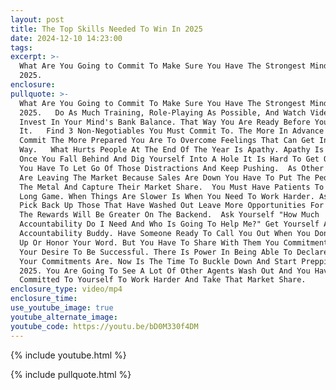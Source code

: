 ```yaml
---
layout: post
title: The Top Skills Needed To Win In 2025
date: 2024-12-10 14:23:00
tags:
excerpt: >-
  What Are You Going to Commit To Make Sure You Have The Strongest Mindset In
  2025. 
enclosure:
pullquote: >-
  What Are You Going to Commit To Make Sure You Have The Strongest Mindset In
  2025.   Do As Much Training, Role-Playing As Possible, And Watch Videos To
  Invest In Your Mind's Bank Balance. That Way You Are Ready Before You Need
  It.   Find 3 Non-Negotiables You Must Commit To. The More In Advance You
  Commit The More Prepared You Are To Overcome Feelings That Can Get In The
  Way.   What Hurts People At The End Of The Year Is Apathy. Apathy Is Deadly.
  Once You Fall Behind And Dig Yourself Into A Hole It Is Hard To Get Out Of It.
  You Have To Let Go Of Those Distractions And Keep Pushing.  As Other Agents
  Are Leaving The Market Because Sales Are Down You Have To Put The Peddle To
  The Metal And Capture Their Market Share.  You Must Have Patients To Play The
  Long Game. When Things Are Slower Is When You Need To Work Harder. As Things
  Pick Back Up Those That Have Washed Out Leave More Opportunities For You and
  The Rewards Will Be Greater On The Backend.  Ask Yourself "How Much
  Accountability Do I Need And Who Is Going To Help Me?" Get Yourself An
  Accountability Buddy. Have Someone Ready To Call You Out When You Don't Show
  Up Or Honor Your Word. But You Have To Share With Them You Commitments And
  Your Desire To Be Successful. There Is Power In Being Able To Declare What
  Your Commitments Are. Now Is The Time To Buckle Down And Start Prepping For
  2025. You Are Going To See A Lot Of Other Agents Wash Out And You Have To Be
  Committed To Yourself To Work Harder And Take That Market Share.
enclosure_type: video/mp4
enclosure_time:
use_youtube_image: true
youtube_alternate_image:
youtube_code: https://youtu.be/bD0M330f4DM
---
```

{% include youtube.html %}

{% include pullquote.html %}